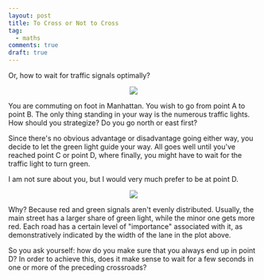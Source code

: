 ```yaml
---
layout: post
title: To Cross or Not to Cross
tag:
  - maths
comments: true
draft: true
---
```


Or, how to wait for traffic signals optimally?

<div align="center">
  <img src="https://shawenyao.github.io/R/output/to_cross_or_not_to_cross/plot1.svg" />
</div>

You are commuting on foot in Manhattan. You wish to go from point A to point B. The only thing standing in your way is the numerous traffic lights. How should you strategize? Do you go north or east first?

Since there's no obvious advantage or disadvantage going either way, you decide to let the green light guide your way. All goes well until you've reached point C or point D, where finally, you might have to wait for the traffic light to turn green.

I am not sure about you, but I would very much prefer to be at point D.

<div align="center">
  <img src="https://shawenyao.github.io/R/output/to_cross_or_not_to_cross/plot2.svg" />
</div>

Why? Because red and green signals aren't evenly distributed. Usually, the main street has a larger share of green light, while the minor one gets more red. Each road has a certain level of "importance" associated with it, as demonstratively indicated by the width of the lane in the plot above.

So you ask yourself: how do you make sure that you always end up in point D? In order to achieve this, does it make sense to wait for a few seconds in one or more of the preceding crossroads?
